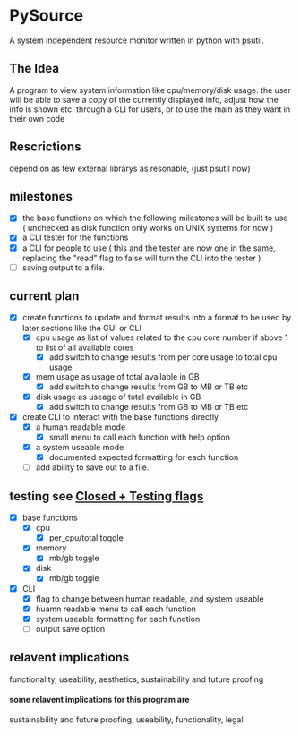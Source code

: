 # PySource
A system independent resource monitor written in python with psutil.

## The Idea
A program to view system information like cpu/memory/disk usage. the user will be able to save a copy of the currently displayed info, adjust how the info is shown etc. through a CLI for users, or to use the main as they want in their own code

## Rescrictions
depend on as few external librarys as resonable, (just psutil now)

## milestones 
- [X] the base functions on which the following milestones will be built to use ( unchecked as disk function only works on UNIX systems for now )
- [X] a CLI tester for the functions
- [X] a CLI for people to use  ( this and the tester are now one in the same, replacing the "read" flag to false will turn the CLI into the tester )
- [ ] saving output to a file.

## current plan 
- [X] create functions to update and format results into a format to be used by later sections like the GUI or CLI
  - [X] cpu usage as list of values related to the cpu core number if above 1 to list of all available cores
    - [X] add switch to change results from per core usage to total cpu usage
  - [X] mem usage as usage of total available in GB
    - [X] add switch to change results from GB to MB or TB etc
  - [X] disk usage as useage of total available in GB
    - [X] add switch to change results from GB to MB or TB etc
- [X] create CLI to interact with the base functions directly
  - [X] a human readable mode
    - [X] small menu to call each function with help option
  - [X] a system useable mode
    - [X] documented expected formatting for each function
  - [ ] add ability to save out to a file.

## testing see [Closed + Testing flags](https://github.com/st17180/PySource/issues?q=label%3ATesting+is%3Aclosed)
- [X] base functions
  - [X] cpu
    - [X] per_cpu/total toggle
  - [X] memory
    - [X] mb/gb toggle
  - [X] disk
    - [X] mb/gb toggle
- [X] CLI
  - [X] flag to change between human readable, and system useable
  - [X] huamn readable menu to call each function
  - [X] system useable formatting for each function
  - [ ] output save option

## relavent implications
functionality, useability, aesthetics, sustainability and future proofing
#### some relavent implications for this program are 
sustainability and future proofing, useability, functionality, legal

